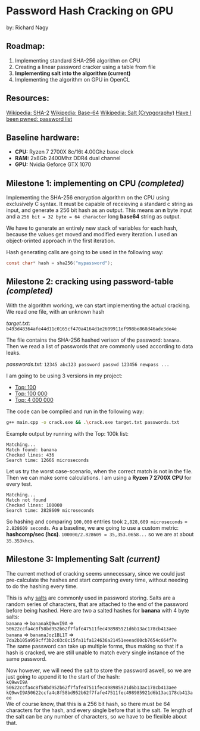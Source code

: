 # __Password Hash Cracking on GPU__
by: Richard Nagy

## Roadmap:
1. Implementing standard SHA-256 algorithm on CPU
2. Creating a linear password cracker using a table from file
3. __Implementing salt into the algorithm (current)__ 
4. Implementing the algorithm on GPU in OpenCL

## Resources:
[Wikipedia: SHA-2](https://en.wikipedia.org/wiki/SHA-2)
[Wikipedia: Base-64](https://en.wikipedia.org/wiki/Base64)
[Wikipedia: Salt (Crypgoraphy)](https://en.wikipedia.org/wiki/Salt_(cryptography))
[Have I been pwned: password list](https://haveibeenpwned.com/Passwords)

## Baseline hardware:
* __CPU:__ Ryzen 7 2700X 8c/16t 4.00Ghz base clock
* __RAM:__ 2x8Gb 2400Mhz DDR4 dual channel
* __GPU:__ Nvidia Geforce GTX 1070


## Milestone 1: implementing on CPU *(completed)*
Implementing the SHA-256 encryption algorithm on the CPU using exclusively C syntax. It must be capable of receieving a standard c string as input, and generate a 256 bit hash as an output. This means an **n** byte input and a ``256 bit = 32 byte = 64 character`` long __base64__ string as output.

We have to generate an entirely new stack of variables for each hash, because the values get moved and modified every iteration. I used an object-orinted approach in the first iteration.

Hash generating calls are going to be used in the following way:
```c
const char* hash = sha256("mypassword");
```

## Milestone 2: cracking using password-table *(completed)*
With the algorithm working, we can start implementing the actual cracking. We read one file, with an unknown hash

*target.txt:*
``
b493d48364afe44d11c0165cf470a4164d1e2609911ef998be868d46ade3de4e
``

The file contains the SHA-256 hashed verison of the password: ``banana``. Then we read a list of passwords that are commonly used according to data leaks.

*passwords.txt:*
``
12345
abc123
password
passwd
123456
newpass
...
``

I am going to be using 3 versions in my project:
* [Top: 100](https://gitlab.com/ivolv/passhash/-/blob/master/passwords/passwords-100.txt)
* [Top: 100 000](https://gitlab.com/ivolv/passhash/-/blob/master/passwords/passwords-100k.txt)
* [Top: 4 000 000](https://gitlab.com/ivolv/passhash/-/blob/master/passwords/passwords-4m.txt)

The code can be compiled and run in the following way:
```bash
g++ main.cpp -o crack.exe && .\crack.exe target.txt passwords.txt
```

Example output by running with the Top: 100k list:
```
Matching...
Match found: banana
Checked lines: 436
Search time: 12666 microseconds
```

Let us try the worst case-scenario, when the correct match is not in the file. Then we can make some calculations. I am using a __Ryzen 7 2700X CPU__ for every test.
```
Matching...
Match not found
Checked lines: 100000
Search time: 2828609 microseconds
```
So hashing and comparing ``100,000`` entries took ``2,828,609 microseconds`` = ``2.828609 seconds``. As a baseline, we are going to use a custom metric: __hashcomp/sec (hcs)__.
`100000/2.828609 = 35,353.0658...` so we are at about ``35.353khcs``.

## Milestone 3: Implementing Salt *(current)*
The current method of cracking seems unnecessary, since we could just pre-calculate the hashes and start comparing every time, without needing to do the hashing every time.

This is why [salts](https://en.wikipedia.org/wiki/Salt_(cryptography)) are commonly used in password storing. Salts are a random series of characters, that are attached to the end of the password before being hashed. Here are two a salted hashes for __banana__ with 4 byte salts:  
``banana`` => ``bananakQ9wvI9A`` => ``50622ccfa4c8f58bd952b62f7fafe47511fec498985921d6b13ac178cb413aee``  
``banana`` => ``bananaJoz1BL1T`` => ``7da2b105a959cff3b2c03c0c15fa11fa124636a21451eeead00cb7654c664f7e``  
The same password can take up multiple forms, thus making so that if a hash is cracked, we are still unable to match every single instance of the same password.  

Now however, we will need the salt to store the password aswell, so we are just going to append it to the start of the hash:  
``kQ9wvI9A`` ``50622ccfa4c8f58bd952b62f7fafe47511fec498985921d6b13ac178cb413aee``  
``kQ9wvI9A50622ccfa4c8f58bd952b62f7fafe47511fec498985921d6b13ac178cb413aee``  
We of course know, that this is a 256 bit hash, so there must be 64 characters for the hash, and every single before that is the salt. Te length of the salt can be any number of characters, so we have to be flexible about that.


